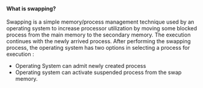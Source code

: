 #### What is swapping? 

Swapping is a simple memory/process management technique used by an 
operating system to increase processor utilization by moving some blocked process from the main memory to the secondary memory. The execution continues with the newly arrived process. After performing the swapping process, the operating system has two options in selecting a process for execution :
 * Operating System can admit newly created process
 * Operating system can activate suspended process from the swap memory.
 
#### 